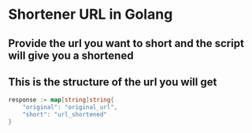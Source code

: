 # Shortener URL in Golang

## Provide the url you want to short and the script will give you a shortened

## This is the structure of the url you will get

```go
response := map[string]string{
	"original": "original_url",
	"short": "url_shortened"
}
```
